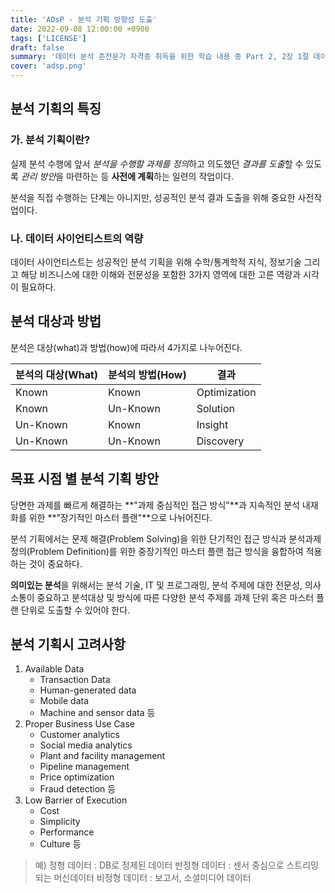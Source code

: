 ```yaml
---
title: 'ADsP - 분석 기획 방향성 도출'
date: 2022-09-08 12:00:00 +0900
tags: ['LICENSE']
draft: false
summary: '데이터 분석 준전문가 자격증 취득을 위한 학습 내용 중 Part 2, 2장 1절 데이터 분석 기획의 이해 챕터 정리 내용'
cover: 'adsp.png'
---
```

## 분석 기획의 특징

### 가. 분석 기획이란?

실제 분석 수행에 앞서 *분석을 수행할 과제를 정의*하고 의도했던 *결과를 도출*할 수 있도록 *관리 방안*을 마련하는 등 **사전에 계획**하는 일련의 작업이다.

분석을 직접 수행하는 단계는 아니지만, 성공적인 분석 결과 도출을 위해 중요한 사전작업이다.

### 나. 데이터 사이언티스트의 역량
데이터 사이언티스트는 성공적인 분석 기획을 위해 수학/통계학적 지식, 정보기술 그리고 해당 비즈니스에 대한 이해와 전문성을 포함한 3가지 영역에 대한 고른 역량과 시각이 필요하다.

## 분석 대상과 방법
분석은 대상(what)과 방법(how)에 따라서 4가지로 나누어진다.

|분석의 대상(What)|분석의 방법(How)|결과|
|---|---|---|
|Known|Known|Optimization|
|Known|Un-Known|Solution|
|Un-Known|Known|Insight|
|Un-Known|Un-Known|Discovery|

## 목표 시점 별 분석 기획 방안
당면한 과제를 빠르게 해결하는 **"과제 중심적인 접근 방식"**과 지속적인 분석 내재화를 위한 **"장기적인 마스터 플랜"**으로 나뉘어진다.

분석 기획에서는 문제 해결(Problem Solving)을 위한 단기적인 접근 방식과 분석과제 정의(Problem Definition)를 위한 중장기적인 마스터 플랜 접근 방식을 융합하여 적용하는 것이 중요하다.

**의미있는 분석**을 위해서는 분석 기술, IT 및 프로그래밍, 분석 주제에 대한 전문성, 의사소통이 중요하고 분석대상 및 방식에 따른 다양한 분석 주제를 과제 단위 혹은 마스터 플랜 단위로 도출할 수 있어야 한다.

## 분석 기획시 고려사항
1. Available Data
   - Transaction Data
   - Human-generated data
   - Mobile data
   - Machine and sensor data 등
2. Proper Business Use Case
   - Customer analytics
   - Social media analytics
   - Plant and facility management
   - Pipeline management
   - Price optimization
   - Fraud detection 등
3. Low Barrier of Execution
   - Cost
   - Simplicity
   - Performance
   - Culture 등

> 예) 정형 데이터 : DB로 정제된 데이터
> 반정형 데이터 : 센서 중심으로 스트리밍되는 머신데이터
> 비정형 데이터 : 보고서, 소셜미디어 데이터